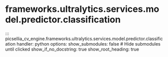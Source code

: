 # frameworks.ultralytics.services.model.predictor.classification

::: picsellia_cv_engine.frameworks.ultralytics.services.model.predictor.classification
    handler: python
    options:
        show_submodules: false  # Hide submodules until clicked
        show_if_no_docstring: true
        show_root_heading: true

